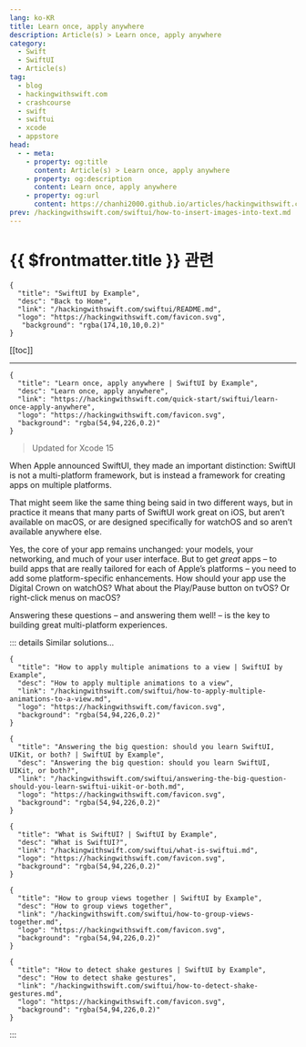 ```yaml
---
lang: ko-KR
title: Learn once, apply anywhere
description: Article(s) > Learn once, apply anywhere
category:
  - Swift
  - SwiftUI
  - Article(s)
tag: 
  - blog
  - hackingwithswift.com
  - crashcourse
  - swift
  - swiftui
  - xcode
  - appstore
head:
  - - meta:
    - property: og:title
      content: Article(s) > Learn once, apply anywhere
    - property: og:description
      content: Learn once, apply anywhere
    - property: og:url
      content: https://chanhi2000.github.io/articles/hackingwithswift.com/swiftui/learn-once-apply-anywhere.html
prev: /hackingwithswift.com/swiftui/how-to-insert-images-into-text.md
---
```


# {{ $frontmatter.title }} 관련

```component VPCard
{
  "title": "SwiftUI by Example",
  "desc": "Back to Home",
  "link": "/hackingwithswift.com/swiftui/README.md",
  "logo": "https://hackingwithswift.com/favicon.svg",
   "background": "rgba(174,10,10,0.2)"
}
```

[[toc]]

---

```component VPCard
{
  "title": "Learn once, apply anywhere | SwiftUI by Example",
  "desc": "Learn once, apply anywhere",
  "link": "https://hackingwithswift.com/quick-start/swiftui/learn-once-apply-anywhere",
  "logo": "https://hackingwithswift.com/favicon.svg",
  "background": "rgba(54,94,226,0.2)"
}
```

> Updated for Xcode 15

When Apple announced SwiftUI, they made an important distinction: SwiftUI is not a multi-platform framework, but is instead a framework for creating apps on multiple platforms.

That might seem like the same thing being said in two different ways, but in practice it means that many parts of SwiftUI work great on iOS, but aren’t available on macOS, or are designed specifically for watchOS and so aren’t available anywhere else.

Yes, the core of your app remains unchanged: your models, your networking, and much of your user interface. But to get *great* apps – to build apps that are really tailored for each of Apple’s platforms – you need to add some platform-specific enhancements. How should your app use the Digital Crown on watchOS? What about the Play/Pause button on tvOS? Or right-click menus on macOS?

Answering these questions – and answering them well! – is the key to building great multi-platform experiences.

::: details Similar solutions…

```component VPCard
{
  "title": "How to apply multiple animations to a view | SwiftUI by Example",
  "desc": "How to apply multiple animations to a view",
  "link": "/hackingwithswift.com/swiftui/how-to-apply-multiple-animations-to-a-view.md",
  "logo": "https://hackingwithswift.com/favicon.svg",
  "background": "rgba(54,94,226,0.2)"
}
```

```component VPCard
{
  "title": "Answering the big question: should you learn SwiftUI, UIKit, or both? | SwiftUI by Example",
  "desc": "Answering the big question: should you learn SwiftUI, UIKit, or both?",
  "link": "/hackingwithswift.com/swiftui/answering-the-big-question-should-you-learn-swiftui-uikit-or-both.md",
  "logo": "https://hackingwithswift.com/favicon.svg",
  "background": "rgba(54,94,226,0.2)"
}
```

```component VPCard
{
  "title": "What is SwiftUI? | SwiftUI by Example",
  "desc": "What is SwiftUI?",
  "link": "/hackingwithswift.com/swiftui/what-is-swiftui.md", 
  "logo": "https://hackingwithswift.com/favicon.svg",
  "background": "rgba(54,94,226,0.2)"
}
```

```component VPCard
{
  "title": "How to group views together | SwiftUI by Example",
  "desc": "How to group views together",
  "link": "/hackingwithswift.com/swiftui/how-to-group-views-together.md",
  "logo": "https://hackingwithswift.com/favicon.svg",
  "background": "rgba(54,94,226,0.2)"
}
```

```component VPCard
{
  "title": "How to detect shake gestures | SwiftUI by Example",
  "desc": "How to detect shake gestures",
  "link": "/hackingwithswift.com/swiftui/how-to-detect-shake-gestures.md",
  "logo": "https://hackingwithswift.com/favicon.svg",
  "background": "rgba(54,94,226,0.2)"
}
```

:::

